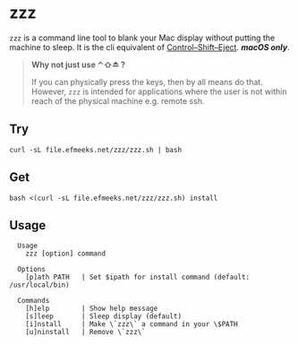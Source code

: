 # zzz

`zzz` is a command line tool to blank your Mac display without putting the machine to sleep. It is the cli equivalent of [Control–Shift–Eject](https://support.apple.com/en-us/HT201236). ***macOS only***.

> **Why not just use ⌃⇧⏏ ?**
> 
> If you can physically press the keys, then by all means do that. However, `zzz` is intended for applications where the user is not within reach of the physical machine e.g. remote ssh.

## Try

`curl -sL file.efmeeks.net/zzz/zzz.sh | bash`

## Get
`bash <(curl -sL file.efmeeks.net/zzz/zzz.sh) install`

## Usage
```text
  Usage
    zzz [option] command
  
  Options
    [p]ath PATH   | Set $ipath for install command (default: /usr/local/bin)
  
  Commands
    [h]elp        | Show help message
    [s]leep       | Sleep display (default)
    [i]nstall     | Make \`zzz\` a command in your \$PATH
    [u]ninstall   | Remove \`zzz\`


```